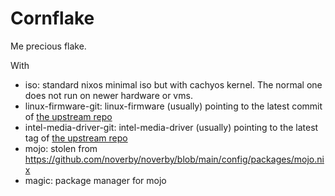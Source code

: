 # Cornflake

Me precious flake.

With

- iso: standard nixos minimal iso but with cachyos kernel. The normal one does not run on newer hardware or vms.
- linux-firmware-git: linux-firmware (usually) pointing to the latest commit of [the upstream repo](https://git.kernel.org/pub/scm/linux/kernel/git/firmware/linux-firmware.git)
- intel-media-driver-git: intel-media-driver (usually) pointing to the latest tag of [the upstream repo](https://github.com/intel/media-driver.git)
- mojo: stolen from https://github.com/noverby/noverby/blob/main/config/packages/mojo.nix
- magic: package manager for mojo
